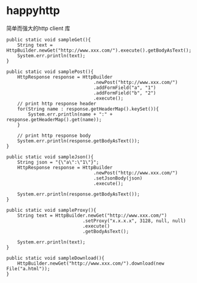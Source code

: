# happyhttp
简单而强大的http client 库

	public static void sampleGet(){
		String text = HttpBuilder.newGet("http://www.xxx.com/").execute().getBodyAsText();
		System.err.println(text);
	}
	
	public static void samplePost(){
		HttpResponse response =	HttpBuilder
									.newPost("http://www.xxx.com/")
									.addFormField("a", "1")
									.addFormField("b", "2")
									.execute();
		// print http response header
		for(String name : response.getHeaderMap().keySet()){
			System.err.println(name + ":" + response.getHeaderMap().get(name));
		}
		
		// print http response body
		System.err.println(response.getBodyAsText());
	}

	public static void sampleJson(){
		String json = "{\"a\":\"1\"}";
		HttpResponse response =	HttpBuilder
									.newPost("http://www.xxx.com/")
									.setJsonBody(json)
									.execute();
									
		System.err.println(response.getBodyAsText());
	}
	
	public static void sampleProxy(){
		String text = HttpBuilder.newGet("http://www.xxx.com/")
								.setProxy("x.x.x.x", 3128, null, null)
								.execute()
								.getBodyAsText();
		
		System.err.println(text);
	}
	
	public static void sampleDownload(){
		HttpBuilder.newGet("http://www.xxx.com/").download(new File("a.html"));
	}